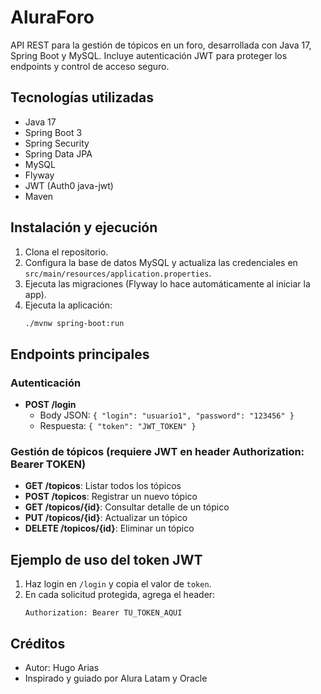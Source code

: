 # AluraForo

API REST para la gestión de tópicos en un foro, desarrollada con Java 17, Spring Boot y MySQL. Incluye autenticación JWT para proteger los endpoints y control de acceso seguro.

## Tecnologías utilizadas
- Java 17
- Spring Boot 3
- Spring Security
- Spring Data JPA
- MySQL
- Flyway
- JWT (Auth0 java-jwt)
- Maven

## Instalación y ejecución
1. Clona el repositorio.
2. Configura la base de datos MySQL y actualiza las credenciales en `src/main/resources/application.properties`.
3. Ejecuta las migraciones (Flyway lo hace automáticamente al iniciar la app).
4. Ejecuta la aplicación:
   ```sh
   ./mvnw spring-boot:run
   ```

## Endpoints principales

### Autenticación
- **POST /login**
  - Body JSON: `{ "login": "usuario1", "password": "123456" }`
  - Respuesta: `{ "token": "JWT_TOKEN" }`

### Gestión de tópicos (requiere JWT en header Authorization: Bearer TOKEN)
- **GET /topicos**: Listar todos los tópicos
- **POST /topicos**: Registrar un nuevo tópico
- **GET /topicos/{id}**: Consultar detalle de un tópico
- **PUT /topicos/{id}**: Actualizar un tópico
- **DELETE /topicos/{id}**: Eliminar un tópico

## Ejemplo de uso del token JWT
1. Haz login en `/login` y copia el valor de `token`.
2. En cada solicitud protegida, agrega el header:
   ```
   Authorization: Bearer TU_TOKEN_AQUI
   ```

## Créditos
- Autor: Hugo Arias
- Inspirado y guiado por Alura Latam y Oracle


